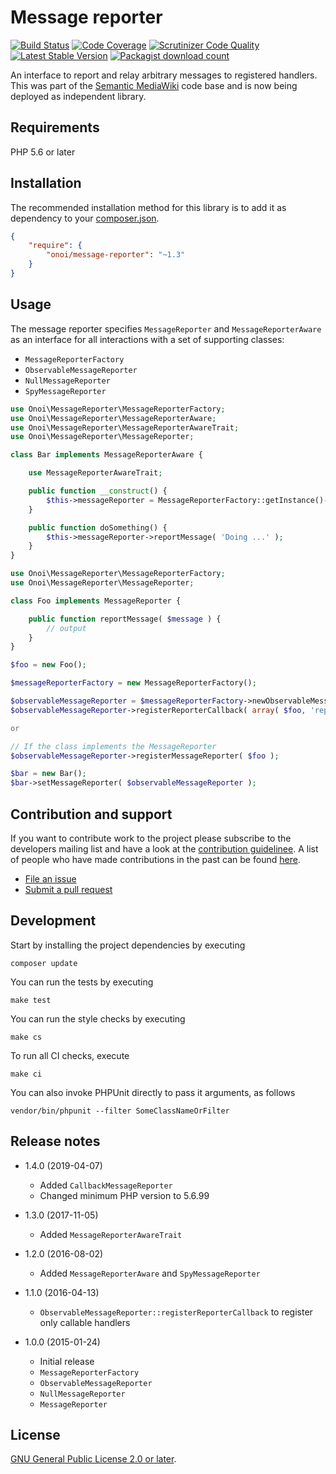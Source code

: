 # Message reporter

[![Build Status](https://secure.travis-ci.org/onoi/message-reporter.svg?branch=master)](http://travis-ci.org/onoi/message-reporter)
[![Code Coverage](https://scrutinizer-ci.com/g/onoi/message-reporter/badges/coverage.png?b=master)](https://scrutinizer-ci.com/g/onoi/message-reporter/?branch=master)
[![Scrutinizer Code Quality](https://scrutinizer-ci.com/g/onoi/message-reporter/badges/quality-score.png?b=master)](https://scrutinizer-ci.com/g/onoi/message-reporter/?branch=master)
[![Latest Stable Version](https://poser.pugx.org/onoi/message-reporter/version.png)](https://packagist.org/packages/onoi/message-reporter)
[![Packagist download count](https://poser.pugx.org/onoi/message-reporter/d/total.png)](https://packagist.org/packages/onoi/message-reporter)

An interface to report and relay arbitrary messages to registered handlers. This was part of
the [Semantic MediaWiki][smw] code base and is now being deployed as independent library.

## Requirements

PHP 5.6 or later

## Installation

The recommended installation method for this library is to add it as dependency to your [composer.json][composer].

```json
{
	"require": {
		"onoi/message-reporter": "~1.3"
	}
}
```

## Usage

The message reporter specifies `MessageReporter` and `MessageReporterAware` as an interface for all interactions with a set of supporting classes:
- `MessageReporterFactory`
- `ObservableMessageReporter`
- `NullMessageReporter`
- `SpyMessageReporter`

```php
use Onoi\MessageReporter\MessageReporterFactory;
use Onoi\MessageReporter\MessageReporterAware;
use Onoi\MessageReporter\MessageReporterAwareTrait;
use Onoi\MessageReporter\MessageReporter;

class Bar implements MessageReporterAware {

	use MessageReporterAwareTrait;

	public function __construct() {
		$this->messageReporter = MessageReporterFactory::getInstance()->newNullMessageReporter();
	}

	public function doSomething() {
		$this->messageReporter->reportMessage( 'Doing ...' );
	}
}
```

```php
use Onoi\MessageReporter\MessageReporterFactory;
use Onoi\MessageReporter\MessageReporter;

class Foo implements MessageReporter {

	public function reportMessage( $message ) {
		// output
	}
}

$foo = new Foo();

$messageReporterFactory = new MessageReporterFactory();

$observableMessageReporter = $messageReporterFactory->newObservableMessageReporter();
$observableMessageReporter->registerReporterCallback( array( $foo, 'reportMessage' ) );

or

// If the class implements the MessageReporter
$observableMessageReporter->registerMessageReporter( $foo );

$bar = new Bar();
$bar->setMessageReporter( $observableMessageReporter );
```

## Contribution and support

If you want to contribute work to the project please subscribe to the
developers mailing list and have a look at the [contribution guidelinee](/CONTRIBUTING.md). A list of people who have made contributions in the past can be found [here][contributors].

* [File an issue](https://github.com/onoi/message-reporter/issues)
* [Submit a pull request](https://github.com/onoi/message-reporter/pulls)

## Development

Start by installing the project dependencies by executing

    composer update

You can run the tests by executing

    make test
    
You can run the style checks by executing

    make cs
    
To run all CI checks, execute

    make ci
    
You can also invoke PHPUnit directly to pass it arguments, as follows

    vendor/bin/phpunit --filter SomeClassNameOrFilter

## Release notes

* 1.4.0 (2019-04-07)
  - Added `CallbackMessageReporter`
  - Changed minimum PHP version to 5.6.99

* 1.3.0 (2017-11-05)
  - Added `MessageReporterAwareTrait`

* 1.2.0 (2016-08-02)
  - Added `MessageReporterAware` and `SpyMessageReporter`

* 1.1.0 (2016-04-13)
  - `ObservableMessageReporter::registerReporterCallback` to register only callable handlers

* 1.0.0 (2015-01-24)
  - Initial release
  - `MessageReporterFactory`
  - `ObservableMessageReporter`
  - `NullMessageReporter`
  - `MessageReporter`

## License

[GNU General Public License 2.0 or later][license].

[composer]: https://getcomposer.org/
[contributors]: https://github.com/onoi/message-reporter/graphs/contributors
[license]: https://www.gnu.org/copyleft/gpl.html
[travis]: https://travis-ci.org/onoi/message-reporter
[smw]: https://github.com/SemanticMediaWiki/SemanticMediaWiki/
